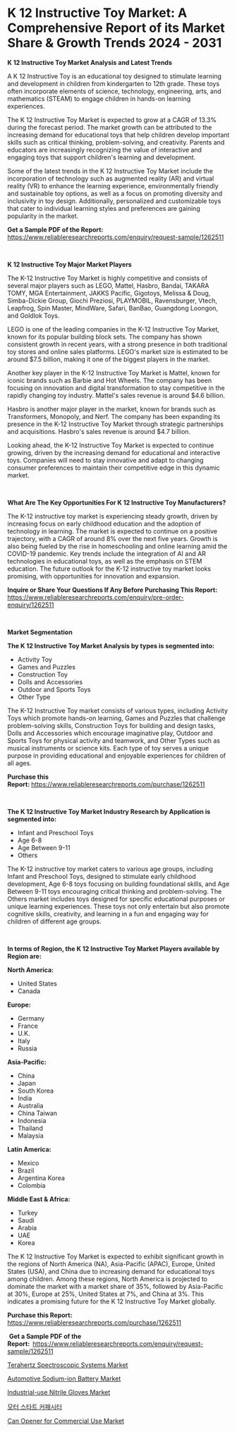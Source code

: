 <p><h1>K 12 Instructive Toy Market: A Comprehensive Report of its Market Share & Growth Trends 2024 - 2031</h1></p><p><strong>K 12 Instructive Toy Market Analysis and Latest Trends</strong></p>
<p><p>A K 12 Instructive Toy is an educational toy designed to stimulate learning and development in children from kindergarten to 12th grade. These toys often incorporate elements of science, technology, engineering, arts, and mathematics (STEAM) to engage children in hands-on learning experiences.</p><p>The K 12 Instructive Toy Market is expected to grow at a CAGR of 13.3% during the forecast period. The market growth can be attributed to the increasing demand for educational toys that help children develop important skills such as critical thinking, problem-solving, and creativity. Parents and educators are increasingly recognizing the value of interactive and engaging toys that support children's learning and development.</p><p>Some of the latest trends in the K 12 Instructive Toy Market include the incorporation of technology such as augmented reality (AR) and virtual reality (VR) to enhance the learning experience, environmentally friendly and sustainable toy options, as well as a focus on promoting diversity and inclusivity in toy design. Additionally, personalized and customizable toys that cater to individual learning styles and preferences are gaining popularity in the market.</p></p>
<p><strong>Get a Sample PDF of the Report:&nbsp;</strong> <a href="https://www.reliableresearchreports.com/enquiry/request-sample/1262511">https://www.reliableresearchreports.com/enquiry/request-sample/1262511</a></p>
<p>&nbsp;</p>
<p><strong>K 12 Instructive Toy Major Market Players</strong></p>
<p><p>The K-12 Instructive Toy Market is highly competitive and consists of several major players such as LEGO, Mattel, Hasbro, Bandai, TAKARA TOMY, MGA Entertainment, JAKKS Pacific, Gigotoys, Melissa & Doug, Simba-Dickie Group, Giochi Preziosi, PLAYMOBIL, Ravensburger, Vtech, Leapfrog, Spin Master, MindWare, Safari, BanBao, Guangdong Loongon, and Goldlok Toys.</p><p>LEGO is one of the leading companies in the K-12 Instructive Toy Market, known for its popular building block sets. The company has shown consistent growth in recent years, with a strong presence in both traditional toy stores and online sales platforms. LEGO's market size is estimated to be around $7.5 billion, making it one of the biggest players in the market.</p><p>Another key player in the K-12 Instructive Toy Market is Mattel, known for iconic brands such as Barbie and Hot Wheels. The company has been focusing on innovation and digital transformation to stay competitive in the rapidly changing toy industry. Mattel's sales revenue is around $4.6 billion.</p><p>Hasbro is another major player in the market, known for brands such as Transformers, Monopoly, and Nerf. The company has been expanding its presence in the K-12 Instructive Toy Market through strategic partnerships and acquisitions. Hasbro's sales revenue is around $4.7 billion.</p><p>Looking ahead, the K-12 Instructive Toy Market is expected to continue growing, driven by the increasing demand for educational and interactive toys. Companies will need to stay innovative and adapt to changing consumer preferences to maintain their competitive edge in this dynamic market.</p></p>
<p>&nbsp;</p>
<p><strong>What Are The Key Opportunities For K 12 Instructive Toy Manufacturers?</strong></p>
<p><p>The K-12 instructive toy market is experiencing steady growth, driven by increasing focus on early childhood education and the adoption of technology in learning. The market is expected to continue on a positive trajectory, with a CAGR of around 8% over the next five years. Growth is also being fueled by the rise in homeschooling and online learning amid the COVID-19 pandemic. Key trends include the integration of AI and AR technologies in educational toys, as well as the emphasis on STEM education. The future outlook for the K-12 instructive toy market looks promising, with opportunities for innovation and expansion.</p></p>
<p><strong>Inquire or Share Your Questions If Any Before Purchasing This Report:</strong> <a href="https://www.reliableresearchreports.com/enquiry/pre-order-enquiry/1262511">https://www.reliableresearchreports.com/enquiry/pre-order-enquiry/1262511</a></p>
<p>&nbsp;</p>
<p><strong>Market Segmentation</strong></p>
<p><strong>The K 12 Instructive Toy Market Analysis by types is segmented into:</strong></p>
<p><ul><li>Activity Toy</li><li>Games and Puzzles</li><li>Construction Toy</li><li>Dolls and Accessories</li><li>Outdoor and Sports Toys</li><li>Other Type</li></ul></p>
<p><p>The K-12 Instructive Toy market consists of various types, including Activity Toys which promote hands-on learning, Games and Puzzles that challenge problem-solving skills, Construction Toys for building and design tasks, Dolls and Accessories which encourage imaginative play, Outdoor and Sports Toys for physical activity and teamwork, and Other Types such as musical instruments or science kits. Each type of toy serves a unique purpose in providing educational and enjoyable experiences for children of all ages.</p></p>
<p><strong>Purchase this Report:&nbsp;</strong><a href="https://www.reliableresearchreports.com/purchase/1262511">https://www.reliableresearchreports.com/purchase/1262511</a></p>
<p>&nbsp;</p>
<p><strong>The K 12 Instructive Toy Market Industry Research by Application is segmented into:</strong></p>
<p><ul><li>Infant and Preschool Toys</li><li>Age 6-8</li><li>Age Between 9-11</li><li>Others</li></ul></p>
<p><p>The K-12 instructive toy market caters to various age groups, including Infant and Preschool Toys, designed to stimulate early childhood development, Age 6-8 toys focusing on building foundational skills, and Age Between 9-11 toys encouraging critical thinking and problem-solving. The Others market includes toys designed for specific educational purposes or unique learning experiences. These toys not only entertain but also promote cognitive skills, creativity, and learning in a fun and engaging way for children of different age groups.</p></p>
<p>&nbsp;</p>
<p><strong>In terms of Region, the K 12 Instructive Toy Market Players available by Region are:</strong></p>
<p>
    <p> <strong> North America: </strong>
        <ul>
            <li>United States</li>
            <li>Canada</li>
        </ul>
        </p> 
    <p> <strong> Europe: </strong>
        <ul>
            <li>Germany</li>
            <li>France</li>
            <li>U.K.</li>
            <li>Italy</li>
            <li>Russia</li>
        </ul>
        </p> 
    <p> <strong> Asia-Pacific: </strong>
        <ul>
            <li>China</li>
            <li>Japan</li>
            <li>South Korea</li>
            <li>India</li>
            <li>Australia</li>
            <li>China Taiwan</li>
            <li>Indonesia</li>
            <li>Thailand</li>
            <li>Malaysia</li>
        </ul>
        </p> 
    <p> <strong> Latin America: </strong>
        <ul>
            <li>Mexico</li>
            <li>Brazil</li>
            <li>Argentina Korea</li>
            <li>Colombia</li>
        </ul>
        </p> 
    <p> <strong> Middle East & Africa: </strong>
        <ul>
            <li>Turkey</li>
            <li>Saudi</li>
            <li>Arabia</li>
            <li>UAE</li>
            <li>Korea</li>
        </ul>
    </p>
    </p>
<p><p>The K 12 Instructive Toy Market is expected to exhibit significant growth in the regions of North America (NA), Asia-Pacific (APAC), Europe, United States (USA), and China due to increasing demand for educational toys among children. Among these regions, North America is projected to dominate the market with a market share of 35%, followed by Asia-Pacific at 30%, Europe at 25%, United States at 7%, and China at 3%. This indicates a promising future for the K 12 Instructive Toy Market globally.</p></p>
<p><strong>Purchase this Report: </strong><a href="https://www.reliableresearchreports.com/purchase/1262511">https://www.reliableresearchreports.com/purchase/1262511</a></p>
<p>&nbsp;<strong>Get a Sample PDF of the Report:&nbsp;&nbsp;</strong><a href="https://www.reliableresearchreports.com/enquiry/request-sample/1262511">https://www.reliableresearchreports.com/enquiry/request-sample/1262511</a></p>
<p><strong></strong></p>
<p><p><a href="https://issuu.com/reportprime-2/docs/terahertz-spectroscopic-systems-market-size-2030.p">Terahertz Spectroscopic Systems Market</a></p><p><a href="https://issuu.com/reportprime-2/docs/automotive-sodium-ion-battery-market-size-2030.ppt">Automotive Sodium-ion Battery Market</a></p><p><a href="https://github.com/shotows/Market-Research-Report-List-1/blob/main/industrial-use-nitrile-gloves-market.md">Industrial-use Nitrile Gloves Market</a></p><p><a href="https://github.com/vsnao330707/Market-Research-Report-List-1/blob/main/80812716002.md">모터 스타트 커패시터</a></p><p><a href="https://github.com/beatblasta/Market-Research-Report-List-2/blob/main/can-opener-for-commercial-use-market.md">Can Opener for Commercial Use Market</a></p></p>